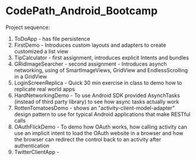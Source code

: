 CodePath_Android_Bootcamp
=========================

Project sequence:

1. ToDoApp - has file persistence
2. FirstDemo - Introduces custom layouts and adapters to create customized a list view
3. TipCalculator - first assignment, introduces explicit Intents and bundles
4. GRidImageSearcher - second assignment - Introduces asynch networking, using of SmartImageViews, GridView and EndlessScrolling in a GridView
5. LoginScreenReplica - Quick 30 min exercise in class to demo how to replicate real world apps
6. HardNetworkingDemo - To use Android SDK provided AsynchTasks (instead of third party library) to see how async tasks actually work
7. RottenTomatoesDemo - shows an "activity-client-model-adapter" design pattern to use for typical Android applications that make RESTful calls
8. OAuthFlickDemo - To demo how OAuth works, how calling activity can use an implicit intent to load the OAuth website in a browser and how the browser can redirect the control back to an activity after authentication
9. TwitterClientApp - 
